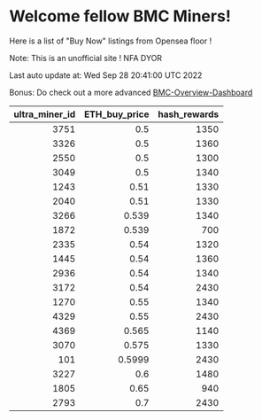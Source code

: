 # Welcome fellow BMC Miners!
Here is a list of "Buy Now" listings from Opensea floor !

Note: This is an unofficial site ! NFA DYOR

Last auto update at: Wed Sep 28 20:41:00 UTC 2022

Bonus: Do check out a more advanced [BMC-Overview-Dashboard](https://dune.com/defifunk/BMC-Overview-Dashboard)


|   ultra_miner_id |   ETH_buy_price |   hash_rewards |
|-----------------:|----------------:|---------------:|
|             3751 |          0.5    |           1350 |
|             3326 |          0.5    |           1360 |
|             2550 |          0.5    |           1300 |
|             3049 |          0.5    |           1340 |
|             1243 |          0.51   |           1330 |
|             2040 |          0.51   |           1330 |
|             3266 |          0.539  |           1340 |
|             1872 |          0.539  |            700 |
|             2335 |          0.54   |           1320 |
|             1445 |          0.54   |           1360 |
|             2936 |          0.54   |           1340 |
|             3172 |          0.54   |           2430 |
|             1270 |          0.55   |           1340 |
|             4329 |          0.55   |           2430 |
|             4369 |          0.565  |           1140 |
|             3070 |          0.575  |           1330 |
|              101 |          0.5999 |           2430 |
|             3227 |          0.6    |           1480 |
|             1805 |          0.65   |            940 |
|             2793 |          0.7    |           2430 |